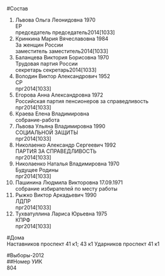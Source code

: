 #Состав  
1. Львова Ольга Леонидовна 1970  
    ЕР  
    председатель председатель2014[1033]  
2. Кринкина Мария Вячеславовна 1984  
    За женщин России  
    заместитель заместитель2014[1033]  
3. Баланцева Виктория Борисовна 1970  
    Трудовая партия России  
    секретарь секретарь2014[1033]  
4. Володин Виктор Александрович 1952  
    СР  
    прг2014[1033]  
5. Егорова Анна Александровна 1972  
    Российская партия пенсионеров за справедливость  
    прг2014[1033]  
6. Краева Елена Владимировна  
    собрание-работа  
7. Львова Ульяна Владимировна 1990  
    СОЦИАЛЬНОЙ ЗАЩИТЫ  
    прг2014[1033]  
8. Николаенко Александр Сергеевич 1992  
    ПАРТИЯ ЗА СПРАВЕДЛИВОСТЬ  
    прг2014[1033]  
9. Николаенко Наталья Владимировна 1970  
    Будущее Родины  
    прг2014[1033]  
10. Пашинина Людмила Викторовна 17.09.1971  
    собрание избирателей по месту работы  
11. Рыжко Виктор Аркадьевич 1990  
    ЛДПР  
    прг2014[1033]  
12. Тухватуллина Лариса Юрьевна 1975  
    КПРФ  
    прг2014[1033]  
  
#Дома  
Наставников проспект 41 к1; 43 к1 Ударников проспект 41 к1  
  
#Выборы-2012  
##Номер УИК  
804  
